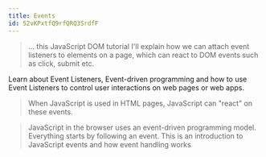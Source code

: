 ```yaml
---
title: Events
id: 52vKPxtfQ9rfQRQ3SrdfF
---
```

<!-- 
Understand event handlers like:

* `onClick()` that runs after an element is clicked
* `window.onload()` that runs when a web page has finished loading
* `addEventListener()` used to listen to events
* and other events like: keyboard(eg. `onkeydown` ), mouse (eg. `onmouseover` ) and scroll (eg. `scroll` ) events. -->

<link-bookmark href="https://www.youtube.com/watch?v=ndz6iH6o1ms" title="Events - JavaScript DOM Tutorial">

> ... this JavaScript DOM tutorial I'll explain how we can attach event listeners to elements on a page, which can react to DOM events such as click, submit etc.

</link-bookmark>
<link-bookmark href="https://www.youtube.com/watch?v=EaRrmOtPYTM" title="Introduction to JavaScript Event Listeners">Learn about Event Listeners, Event-driven programming and how to use Event Listeners to control user interactions on web pages or web apps.</link-bookmark>

<link-bookmark href="https://www.w3schools.com/js/js_events.asp" title="JavaScript Events - W3Schools">

> When JavaScript is used in HTML pages, JavaScript can "react" on these events.

</link-bookmark>

<link-bookmark href="https://flaviocopes.com/javascript-events/" title="JavaScript Events Explained">

> JavaScript in the browser uses an event-driven programming model. Everything starts by following an event. This is an introduction to JavaScript events and how event handling works

</link-bookmark>
